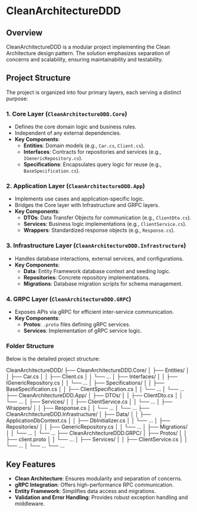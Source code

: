# CleanArchitectureDDD

## Overview
CleanArchitectureDDD is a modular project implementing the Clean Architecture design pattern. The solution emphasizes separation of concerns and scalability, ensuring maintainability and testability.

## Project Structure
The project is organized into four primary layers, each serving a distinct purpose:

### 1. **Core Layer (`CleanArchitectureDDD.Core`)**
   - Defines the core domain logic and business rules.
   - Independent of any external dependencies.
   - **Key Components**:
     - **Entities**: Domain models (e.g., `Car.cs`, `Client.cs`).
     - **Interfaces**: Contracts for repositories and services (e.g., `IGenericRepository.cs`).
     - **Specifications**: Encapsulates query logic for reuse (e.g., `BaseSpecification.cs`).

### 2. **Application Layer (`CleanArchitectureDDD.App`)**
   - Implements use cases and application-specific logic.
   - Bridges the Core layer with Infrastructure and GRPC layers.
   - **Key Components**:
     - **DTOs**: Data Transfer Objects for communication (e.g., `ClientDto.cs`).
     - **Services**: Business logic implementations (e.g., `ClientService.cs`).
     - **Wrappers**: Standardized response objects (e.g., `Response.cs`).

### 3. **Infrastructure Layer (`CleanArchitectureDDD.Infrastructure`)**
   - Handles database interactions, external services, and configurations.
   - **Key Components**:
     - **Data**: Entity Framework database context and seeding logic.
     - **Repositories**: Concrete repository implementations.
     - **Migrations**: Database migration scripts for schema management.

### 4. **GRPC Layer (`CleanArchitectureDDD.GRPC`)**
   - Exposes APIs via gRPC for efficient inter-service communication.
   - **Key Components**:
     - **Protos**: `.proto` files defining gRPC services.
     - **Services**: Implementation of gRPC service logic.

### Folder Structure
Below is the detailed project structure:

CleanArchitectureDDD/
├── CleanArchitectureDDD.Core/
│   ├── Entities/
│   │   ├── Car.cs
│   │   ├── Client.cs
│   │   └── ...
│   ├── Interfaces/
│   │   ├── IGenericRepository.cs
│   │   └── ...
│   ├── Specifications/
│   │   ├── BaseSpecification.cs
│   │   ├── ClientSpecification.cs
│   │   └── ...
│   └── ...
├── CleanArchitectureDDD.App/
│   ├── DTOs/
│   │   ├── ClientDto.cs
│   │   └── ...
│   ├── Services/
│   │   ├── ClientService.cs
│   │   └── ...
│   ├── Wrappers/
│   │   ├── Response.cs
│   │   └── ...
│   └── ...
├── CleanArchitectureDDD.Infrastructure/
│   ├── Data/
│   │   ├── ApplicationDbContext.cs
│   │   ├── DbInitializer.cs
│   │   └── ...
│   ├── Repositories/
│   │   ├── GenericRepository.cs
│   │   └── ...
│   ├── Migrations/
│   │   └── ...
│   └── ...
├── CleanArchitectureDDD.GRPC/
│   ├── Protos/
│   │   ├── client.proto
│   │   └── ...
│   ├── Services/
│   │   ├── ClientService.cs
│   │   └── ...
│   └── ...
└── ...



## Key Features
- **Clean Architecture**: Ensures modularity and separation of concerns.
- **gRPC Integration**: Offers high-performance RPC communication.
- **Entity Framework**: Simplifies data access and migrations.
- **Validation and Error Handling**: Provides robust exception handling and middleware.



